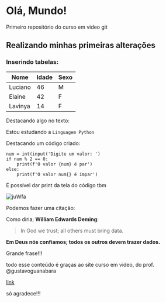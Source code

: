 # Olá, Mundo!
 Primeiro repositório do curso em video git

## Realizando minhas primeiras alterações
 
### Inserindo tabelas:
 
Nome | Idade | Sexo
---|---|---
Luciano | 46 | M
Elaine | 42 | F
Lavinya | 14 | F
 
 
Destacando algo no texto:

Estou estudando a `Linguagem Python`
 
Destacando um código criado:

```
num = int(input('Digite um valor: ')
if num % 2 == 0:
    print(f'O valor {num} é par')
else:
    print(f'O valor num{} é impar')
```

É possível dar print da tela do código tbm

![juWfa](https://user-images.githubusercontent.com/88271565/132108942-cec27e83-716d-4ce1-a5b3-d11fea559238.png)

Podemos fazer uma citação:

Como diria; **William Edwards Deming**:

> In God we trust; 
> all others must bring data.

__Em Deus nós confiamos; todos os outros devem trazer dados.__

Grande frase!!!

todo esse conteúdo é graças ao site curso em video, do prof. @gustavoguanabara 

[link](https://github.com/gustavoguanabara)

só agradece!!!


